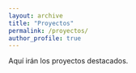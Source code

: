 ```yaml
---
layout: archive
title: "Proyectos"
permalink: /proyectos/
author_profile: true
---
```


Aquí irán los proyectos destacados.
